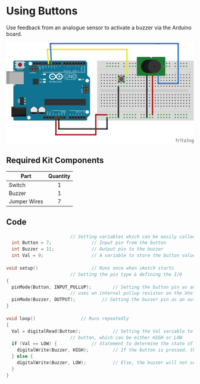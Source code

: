 # Using Buttons

Use feedback from an analogue sensor to activate a buzzer via the Arduino board.

![alt text](button-buzz.png "Using Buttons Circuit")

## Required Kit Components
| Part          | Quantity  	|
| ------------- |:-------------:|
| Switch	| 1 		|
| Buzzer	| 1		|
| Jumper Wires	| 7     	|

## Code
```cpp
						// Setting variables which can be easily called to later
  int Button = 7;				// Input pin from the button
  int Buzzer = 11;				// Output pin to the buzzer
  int Val = 0;					// A variable to store the button value

void setup()					// Runs once when sketch starts
						// Setting the pin type & defining the I/O
{
  pinMode(Button, INPUT_PULLUP);		// Setting the button pin as an input which
						// uses an internal pullup resistor on the Uno board
  pinMode(Buzzer, OUTPUT);			// Setting the buzzer pin as an output
}

void loop()					// Runs repeatedly
{
  Val = digitalRead(Button);			// Setting the Val variable to the output of the
						// button, which can be either HIGH or LOW
  if (Val == LOW) {				// Statement to determine the state of the button
    digitalWrite(Buzzer, HIGH); 		// If the button is pressed, the buzzer will sound
  } else {
    digitalWrite(Buzzer, LOW); 			// Else, the buzzer will not sound
  }
}
```

